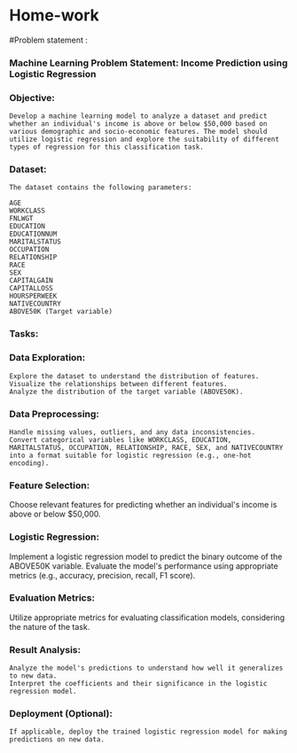 # Home-work

#Problem statement :
### Machine Learning Problem Statement: Income Prediction using Logistic Regression

### Objective:
    Develop a machine learning model to analyze a dataset and predict whether an individual's income is above or below $50,000 based on various demographic and socio-economic features. The model should utilize logistic regression and explore the suitability of different types of regression for this classification task.

### Dataset:
    The dataset contains the following parameters:

    AGE
    WORKCLASS
    FNLWGT
    EDUCATION
    EDUCATIONNUM
    MARITALSTATUS
    OCCUPATION
    RELATIONSHIP
    RACE
    SEX
    CAPITALGAIN
    CAPITALLOSS
    HOURSPERWEEK
    NATIVECOUNTRY
    ABOVE50K (Target variable)

### Tasks:

### Data Exploration:

    Explore the dataset to understand the distribution of features.
    Visualize the relationships between different features.
    Analyze the distribution of the target variable (ABOVE50K).
### Data Preprocessing:

    Handle missing values, outliers, and any data inconsistencies.
    Convert categorical variables like WORKCLASS, EDUCATION, MARITALSTATUS, OCCUPATION, RELATIONSHIP, RACE, SEX, and NATIVECOUNTRY into a format suitable for logistic regression (e.g., one-hot encoding).
### Feature Selection:

  Choose relevant features for predicting whether an individual's income is above or below $50,000.
### Logistic Regression:

  Implement a logistic regression model to predict the binary outcome of the ABOVE50K variable.
  Evaluate the model's performance using appropriate metrics (e.g., accuracy, precision, recall, F1 score).

### Evaluation Metrics:

  Utilize appropriate metrics for evaluating classification models, considering the nature of the task.
### Result Analysis:

    Analyze the model's predictions to understand how well it generalizes to new data.
    Interpret the coefficients and their significance in the logistic regression model.
### Deployment (Optional):

    If applicable, deploy the trained logistic regression model for making predictions on new data.

